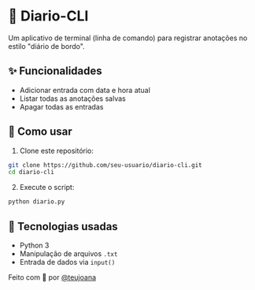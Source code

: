 # 📝 Diario-CLI

Um aplicativo de terminal (linha de comando) para registrar anotações no estilo "diário de bordo".

## ✨ Funcionalidades
- Adicionar entrada com data e hora atual
- Listar todas as anotações salvas
- Apagar todas as entradas

## 🚀 Como usar

1. Clone este repositório:
```bash
git clone https://github.com/seu-usuario/diario-cli.git
cd diario-cli
```

2. Execute o script:
```bash
python diario.py
```

## 🧠 Tecnologias usadas
- Python 3
- Manipulação de arquivos `.txt`
- Entrada de dados via `input()`

Feito com 💚 por [@teujoana](https://github.com/teujoana)
